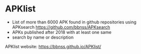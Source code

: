 # APKlist

- List of more than 6000 APK found in github repositories using APKsearch https://github.com/bbnss/APKsearch
- APKs published after 2018 with at least one same
- search by name or description

APKlist website: https://bbnss.github.io/APKlist/
